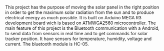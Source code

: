 This project has the purpose of moving the solar panel in the right position in order to get the maximum solar radiation from the sun and to produce electrical energy as much possible. It is built on Arduino MEGA R3 development board wich is based on ATMWGA2560 microcontroller.
The main feature of this project is the Bluetooth communication with a Android, to send data from sensors in real time and to get commands for solar tracker position.
It have sensors for temperature, humidity, voltage and current. The bluetooth module is HC-05. 
